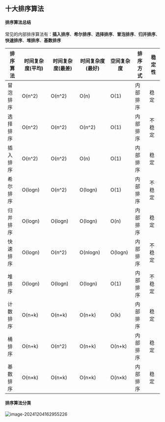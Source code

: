 ## 十大排序算法

#### 排序算法总结

常见的内部排序算法有：**插入排序**、**希尔排序**、**选择排序**、**冒泡排序**、**归并排序**、**快速排序**、**堆排序**、**基数排序**

| **排序算法** | **时间复杂度(平均)** | **时间复杂度(最差)** | **时间复杂度(最好)** | **空间复杂度** | **排序方式** | **稳定性** |
| ------------ | -------------------- | -------------------- | -------------------- | -------------- | ------------ | ---------- |
| 冒泡排序     | O(n^2)               | O(n^2)               | O(n)                 | O(1)           | 内部排序     | 稳定       |
| 选择排序     | O(n^2)               | O(n^2)               | O(n^2)               | O(1)           | 内部排序     | 不稳定     |
| 插入排序     | O(n^2)               | O(n^2)               | O(n)                 | O(1)           | 内部排序     | 稳定       |
| 希尔排序     | O(logn)              | O(n^2)               | O(logn)              | O(1)           | 内部排序     | 不稳定     |
| 归并排序     | O(logn)              | O(logn)              | O(logn)              | O(n)           | 内部排序     | 稳定       |
| 快速排序     | O(logn)              | O(n^2)               | O(nlogn)             | O(logn)        | 内部排序     | 不稳定     |
| 堆排序       | O(logn)              | O(logn)              | O(logn)              | O(1)           | 内部排序     | 不稳定     |
| 计数排序     | O(n+k)               | O(n+k)               | O(n+k)               | O(k)           | 内部排序     | 稳定       |
| 桶排序       | O(n+k)               | O(n^2)               | O(n+k)               | O(n+k)         | 内部排序     | 稳定       |
| 基数排序     | O(n×k)               | O(n×k)               | O(n×k)               | O(n×k)         | 内部排序     | 稳定       |

#### 排序算法分类

![image-20241204162955226](C:\Users\王一尔\AppData\Roaming\Typora\typora-user-images\image-20241204162955226.png)
